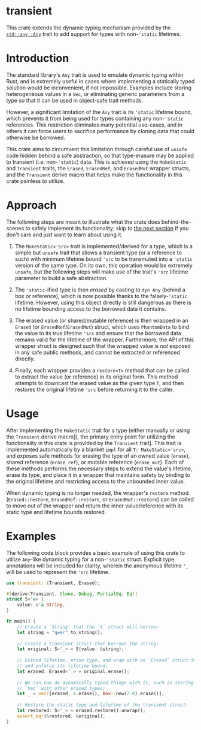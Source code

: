 transient
=====
This crate extends the dynamic typing mechanism provided by the [`std::any::Any`]
trait to add support for types with non-`'static` lifetimes.

# Introduction

The standard library's `Any` trait is used to emulate dynamic typing within
Rust, and is extremely useful in cases where implementing a statically typed
solution would be inconvenient, if not impossible. Examples include storing
heterogeneous values in a `Vec`, or eliminating generic parameters from a
type so that it can be used in object-safe trait methods.

However, a significant limitation of the `Any` trait is its `'static` lifetime
bound, which prevents it from being used for types containing any non-`'static`
references. This restriction eliminates many potential use-cases, and in others
it can force users to sacrifice performance by cloning data that could otherwise
be borrowed.

This crate aims to circumvent this limitation through careful use of `unsafe` code
hidden behind a safe abstraction, so that type-erasure may be applied to transient
(i.e. non-`'static`) data. This is achieved using the `MakeStatic` and
`Transient` traits, the `Erased`, `ErasedRef`, and `ErasedMut` wrapper
structs, and the `Transient` derive macro that helps make the functionality
in this crate painless to utilize.

# Approach

The following steps are meant to illustrate what the crate does behind-the-scenes
to safely implement its functionality; skip to [the next section](#usage) if you
don't care and just want to learn about using it.

1. The `MakeStatic<'src>` trait is implemented/derived for a type, which is a
simple but `unsafe` trait that allows a transient type (or a reference to such)
with minimum lifetime bound `'src` to be transmuted into a `'static` version of
the same type. On its own, this operation would be extremely `unsafe`, but the
following steps will make use of the trait's `'src` lifetime parameter to build
a safe abstraction.

2. The `'static`-ified type is then *erased* by casting to `dyn Any` (behind
a box or reference), which is now possible thanks to the falsely-`'static`
lifetime. However, using this object directly is still dangerous as there is
no lifetime bounding access to the borrowed data it contains.

3. The erased value (or shared/mutable reference) is then wrapped in an `Erased`
(or `ErasedRef`/`ErasedMut`) struct, which uses `PhantomData` to bind the
value to its true lifetime `'src` and ensure that the borrowed data remains valid
for the lifetime of the wrapper. Furthermore, the API of this wrapper struct is
designed such that the wrapped value is *not* exposed in any safe public methods,
and cannot be extracted or referenced directly.

4. Finally, each wrapper provides a `restore<T>` method that can be called to
extract the value (or reference) in its original form. This method attempts to
downcast the erased value as the given type `T`, and then restores the original
lifetime `'src` before returning it to the caller.

# Usage
After implementing the `MakeStatic` trait for a type (either manually or
using the `Transient` derive macro]), the primary entry point for utilizing
the functionality in this crate is provided by the `Transient` trait].
This trait is implemented automatically by a blanket `impl` for all
`T: MakeStatic<'src>`, and exposes safe methods for erasing the type of an owned
value (`erase`), shared reference (`erase_ref`), or mutable reference
(`erase_mut`). Each of these methods performs the necessary steps to extend
the value's lifetime, erase its type, and place it in a wrapper that maintains
safety by binding to the original lifetime and restricting access to the
unbounded inner value.

When dynamic typing is no longer needed, the wrapper's `restore` method
(`Erased::restore`, `ErasedRef::restore`, or `ErasedMut::restore`)
can be called to move out of the wrapper and return the inner value/reference
with its static type and lifetime bounds restored.

# Examples

The following code block provides a basic example of using this crate to
utilize `Any`-like dynamic typing for a non-`'static` struct. Explicit type
annotations will be included for clarity, wherein the anonymous lifetime
`'_` will be used to represent the `'src` lifetime.

```rust
use transient::{Transient, Erased};

#[derive(Transient, Clone, Debug, PartialEq, Eq)]
struct S<'a> {
    value: &'a String,
}

fn main() {
    // Create a `String` that the `S` struct will borrow:
    let string = "qwer".to_string();
    
    // Create a transient struct that borrows the string:
    let original: S<'_> = S{value: &string};
    
    // Extend lifetime, erase type, and wrap with an `Erased` struct to preserve
    // and enforce its lifetime bound:
    let erased: Erased<'_> = original.erase();
    
    // We can now do dynamically typed things with it, such as storing it in a
    // `Vec` with other erased types:
    let _ = vec![erased, 4.erase(), Box::new(2.0).erase()];
    
    // Restore the static type and lifetime of the transient struct:
    let restored: S<'_> = erased.restore().unwrap();
    assert_eq!(&restored, &original);
}
```

[`PhantomData`]: https://doc.rust-lang.org/std/marker/struct.PhantomData.html
[`std::any::Any`]: https://doc.rust-lang.org/std/any/trait.Any.html